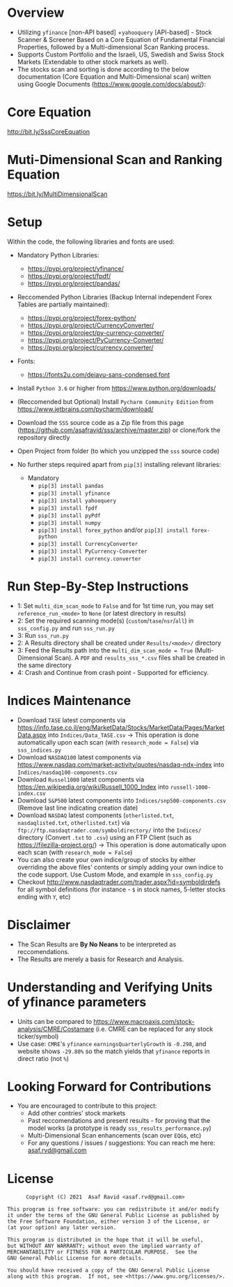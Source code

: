 # Overview 
* Utilizing `yfinance` [non-API based] +`yahooquery` [API-based] - Stock Scanner & Screener Based on a Core Equation of Fundamental Financial Properties, followed by a Multi-dimensional Scan Ranking process.
* Supports Custom Portfolio and the Israeli, US, Swedish and Swiss Stock Markets (Extendable to other stock markets as well).
* The stocks scan and sorting is done according to the below documentation (Core Equation and Multi-Dimensional scan) written using Google Documents (https://www.google.com/docs/about/):

# Core Equation
http://bit.ly/SssCoreEquation

# Muti-Dimensional Scan and Ranking Equation
https://bit.ly/MultiDimensionalScan

# Setup
 Within the code, the following libraries and fonts are used:
 - Mandatory Python Libraries:
   - https://pypi.org/project/yfinance/
   - https://pypi.org/project/fpdf/
   - https://pypi.org/project/pandas/
 - Reccomended Python Libraries (Backup Internal independent Forex Tables are partially maintained):
   - https://pypi.org/project/forex-python/
   - https://pypi.org/project/CurrencyConverter/
   - https://pypi.org/project/py-currency-converter/
   - https://pypi.org/project/PyCurrency-Converter/
   - https://pypi.org/project/currency.converter/
 - Fonts:
   - https://fonts2u.com/dejavu-sans-condensed.font

- Install `Python 3.6` or higher from https://www.python.org/downloads/
- (Reccomended but Optional) Install `Pycharm Community Edition` from https://www.jetbrains.com/pycharm/download/
- Download the `SSS` source code as a Zip file from this page (https://github.com/asafravid/sss/archive/master.zip) or clone/fork the repository directly
- Open Project from folder (to which you unzipped the `sss` source code)
- No further steps required apart from `pip[3]` installing relevant libraries:
  - Mandatory
    - `pip[3] install pandas`
    - `pip[3] install yfinance`
    - `pip[3] install yahooquery`
    - `pip[3] install fpdf`
    - `pip[3] install pyPdf`
    - `pip[3] install numpy`
    - `pip[3] install forex_python` and/or `pip[3] install forex-python`
    - `pip[3] install CurrencyConverter`
    - `pip[3] install PyCurrency-Converter`
    - `pip[3] install currency.converter`
  
# Run Step-By-Step Instructions
- 1: Set `multi_dim_scan_mode` to `False` and for 1st time run, you may set `reference_run_<mode>` to `None` (or latest directory in results)
- 2: Set the required scanning mode(s) (`custom`/`tase`/`nsr`/`all`) in `sss_config.py` and run `sss_run.py`
- 3: Run `sss_run.py`
- 2: A Results directory shall be created under `Results/<mode>/` directory
- 3: Feed the Results path into the `multi_dim_scan_mode = True` (Multi-Dimensional Scan). A `PDF` and `results_sss_*.csv` files shall be created in the same directory
- 4: Crash and Continue from crash point - Supported for efficiency.

# Indices Maintenance
- Download `TASE` latest components via https://info.tase.co.il/eng/MarketData/Stocks/MarketData/Pages/MarketData.aspx into `Indices/Data_TASE.csv` -> This operation is done automatically upon each scan (with `research_mode = False`) via `sss_indices.py`
- Download `NASDAQ100` latest components via https://www.nasdaq.com/market-activity/quotes/nasdaq-ndx-index into `Indices/nasdaq100-components.csv`
- Download `Russel1000` latest components via https://en.wikipedia.org/wiki/Russell_1000_Index into `russell-1000-index.csv` 
- Download `S&P500` latest components into `Indices/snp500-components.csv`  (Remove last line indicating creation date)
- Download `NASDAQ` latest components (`otherlisted.txt`, `nasdaqlisted.txt`, `otherlisted.txt`) via `ftp://ftp.nasdaqtrader.com/symboldirectory/` into the `Indices/` directory (Convert `.txt` to `.csv`) using an FTP Client (such as https://filezilla-project.org/) -> This operation is done automatically upon each scan (with `research_mode = False`)
- You can also create your own indice/group of stocks by either overriding the above files' contents or simply adding your own indice to the code support. Use Custom Mode, and example in `sss_config.py`
- Checkout http://www.nasdaqtrader.com/trader.aspx?id=symboldirdefs for all symbol definitions (for instance - `$` in stock names, 5-letter stocks ending with `Y`, etc)

# Disclaimer
- The Scan Results are __By No Neans__ to be interpreted as reccomendations.
- The Results are merely a basis for Research and Analysis.

# Understanding and Verifying Units of yfinance parameters
- Units can be compared to https://www.macroaxis.com/stock-analysis/CMRE/Costamare (i.e. CMRE can be replaced for any stock ticker/symbol)
- Use case: `CMRE`'s `yfinance` `earningsQuarterlyGrowth` is `-0.298`, and website shows `-29.80%` so the match yields that `yfinance` reports in direct ratio (not `%`)

# Looking Forward for Contributions
- You are encouraged to contribute to this project:
  - Add other contries' stock markets
  - Past reccomendations and present results - for proving that the model works (a prototype is ready `sss_results_performance.py`)
  - Multi-Dimensional Scan enhancements (scan over `EQG`s, etc)
  - For any questions / issues / suggestions: You can reach me here: asaf.rvd@gmail.com

# License
          Copyright (C) 2021  Asaf Ravid <asaf.rvd@gmail.com>

    This program is free software: you can redistribute it and/or modify
    it under the terms of the GNU General Public License as published by
    the Free Software Foundation, either version 3 of the License, or
    (at your option) any later version.

    This program is distributed in the hope that it will be useful,
    but WITHOUT ANY WARRANTY; without even the implied warranty of
    MERCHANTABILITY or FITNESS FOR A PARTICULAR PURPOSE.  See the
    GNU General Public License for more details.

    You should have received a copy of the GNU General Public License
    along with this program.  If not, see <https://www.gnu.org/licenses/>.
